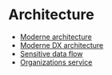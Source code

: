 # Architecture

* [Moderne architecture](architecture.md)
* [Moderne DX architecture](moderne-dx-architecture.md)
* [Sensitive data flow](flow.md)
* [Organizations service](../../how-to-guides/organizations-service.md)
